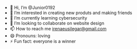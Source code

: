 - 👋 Hi, I’m @Junior0192
- 👀 I’m interested in creating new produts and making friends
- 🌱 I’m currently learning cybersecurity
- 💞️ I’m looking to collaborate on website design
- 📫 How to reach me irenaeusilegar@gmail.com
- 😄 Pronouns: loving
- ⚡ Fun fact: everyone is a winner

<!---
Junior0192/Junior0192 is a ✨ special ✨ repository because its `README.md` (this file) appears on your GitHub profile.
You can click the Preview link to take a look at your changes.
--->
